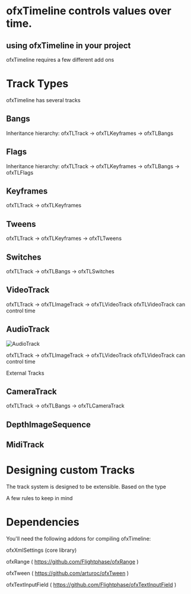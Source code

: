 # ofxTimeline controls values over time. #


## using ofxTimeline in your project ##
ofxTimeline requires a few different add ons

# Track Types #

ofxTimeline has several tracks

## Bangs ##

Inheritance  hierarchy:
ofxTLTrack -> ofxTLKeyframes -> ofxTLBangs

## Flags ##

Inheritance  hierarchy:
ofxTLTrack -> ofxTLKeyframes -> ofxTLBangs -> ofxTLFlags

## Keyframes ##
ofxTLTrack -> ofxTLKeyframes 

## Tweens ##
ofxTLTrack -> ofxTLKeyframes -> ofxTLTweens

## Switches ##
ofxTLTrack -> ofxTLBangs -> ofxTLSwitches

## VideoTrack ##

ofxTLTrack -> ofxTLImageTrack -> ofxTLVideoTrack
ofxTLVideoTrack can control time

## AudioTrack ##
![AudioTrack](http://www.jamesgeorge.org/images/ofxtimeline/github/AudioTrack.png)

ofxTLTrack -> ofxTLImageTrack -> ofxTLVideoTrack
ofxTLVideoTrack can control time

External Tracks
## CameraTrack ##
ofxTLTrack -> ofxTLBangs -> ofxTLCameraTrack

## DepthImageSequence

## MidiTrack ##


# Designing custom Tracks 

The track system is designed to be extensible. Based on the type 

A few rules to keep in mind


# Dependencies

You'll need the following addons for compiling ofxTimeline:

ofxXmlSettings (core library)

ofxRange ( https://github.com/Flightphase/ofxRange )

ofxTween ( https://github.com/arturoc/ofxTween )

ofxTextInputField ( https://github.com/Flightphase/ofxTextInputField )

